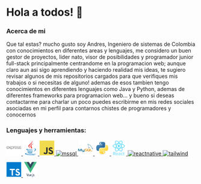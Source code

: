 # Hola a todos! 👋

### Acerca de mi

Que tal estas? mucho gusto soy Andres, Ingeniero de sistemas de Colombia con conocimientos en diferentes areas y lenguajes, me considero un buen gestor de proyectos, lider nato, visor de posibilidades y programador junior full-stack principalmente centrandome en la programacion web; aunque claro aun asi sigo aprendiendo y haciendo realidad mis ideas, te sugiero revisar algunos de mis repositorios cargados para que verifiques mis trabajos o si necesitas de alguno! ademas de esos tambien tengo conocimientos en diferentes lenguajes como Java y Python, ademas de diferentes frameworks para programacion web... y bueno si deseas contactarme para charlar un poco puedes escribirme en mis redes sociales asociadas en mi perfil para contarnos chistes de programadores y conocernos

### <h3 align="left">Lenguajes y herramientas:</h3>
<p align="left"> <a href="https://expressjs.com" target="_blank" rel="noreferrer"> 
<img src="https://raw.githubusercontent.com/devicons/devicon/master/icons/express/express-original-wordmark.svg" alt="express" width="40" height="40"/> </a> <a href="https://www.java.com" target="_blank" rel="noreferrer"> 
<img src="https://raw.githubusercontent.com/devicons/devicon/master/icons/java/java-original.svg" alt="java" width="40" height="40"/> </a> <a href="https://developer.mozilla.org/en-US/docs/Web/JavaScript" target="_blank" rel="noreferrer"> 
<img src="https://raw.githubusercontent.com/devicons/devicon/master/icons/javascript/javascript-original.svg" alt="javascript" width="40" height="40"/> </a> <a href="https://www.microsoft.com/en-us/sql-server" target="_blank" rel="noreferrer"> 
<img src="https://www.svgrepo.com/show/303229/microsoft-sql-server-logo.svg" alt="mssql" width="40" height="40"/> </a> 

<a href="https://www.mysql.com/" target="_blank" rel="noreferrer"> 
<img src="https://raw.githubusercontent.com/devicons/devicon/master/icons/mysql/mysql-original-wordmark.svg" alt="mysql" width="40" height="40"/> </a> <a href="https://www.python.org" target="_blank" rel="noreferrer"> 
<img src="https://raw.githubusercontent.com/devicons/devicon/master/icons/python/python-original.svg" alt="python" width="40" height="40"/> </a> <a href="https://reactjs.org/" target="_blank" rel="noreferrer"> 
<img src="https://raw.githubusercontent.com/devicons/devicon/master/icons/react/react-original-wordmark.svg" alt="react" width="40" height="40"/> </a> <a href="https://reactnative.dev/" target="_blank" rel="noreferrer"> 
<img src="https://reactnative.dev/img/header_logo.svg" alt="reactnative" width="40" height="40"/> </a> <a href="https://tailwindcss.com/" target="_blank" rel="noreferrer"> 
<img src="https://www.vectorlogo.zone/logos/tailwindcss/tailwindcss-icon.svg" alt="tailwind" width="40" height="40"/> 
</a> 

<a href="https://www.typescriptlang.org/" target="_blank" rel="noreferrer"> <img src="https://raw.githubusercontent.com/devicons/devicon/master/icons/typescript/typescript-original.svg" alt="typescript" width="40" height="40"/> </a> <a href="https://vuejs.org/" target="_blank" rel="noreferrer"> 
<img src="https://raw.githubusercontent.com/devicons/devicon/master/icons/vuejs/vuejs-original-wordmark.svg" alt="vuejs" width="40" height="40"/> </a> </p>
<!--
# Prueba
Esto es una prueba de un README

# Texto
**Texto en negrita**
*Texto en cursiva*

> Esto es una cita.


# Titulo
## Subtitulo

# Links e Imagen
[Página de GitHub](https://github.com)
![Logo de GitHub](https://github.githubassets.com/images/modules/logos_page/GitHub-Mark.png)

# Lista de elementos
* Elemento 1
* Elemento 2
  * Subelemento

# Codigo
`int main() {
printf("Hola, mundo!");
return 0;
}`

-->
